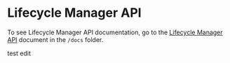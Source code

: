 # Lifecycle Manager API

To see Lifecycle Manager API documentation, go to the [Lifecycle Manager API](/docs/technical-reference/api/README.md) document in the `/docs` folder.


test edit